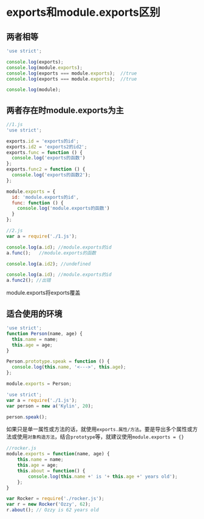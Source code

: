 # exports和module.exports区别

## 两者相等

```javascript
'use strict';

console.log(exports);
console.log(module.exports);
console.log(exports === module.exports);  //true
console.log(exports === module.exports);  //true

console.log(module);
```

## 两者存在时module.exports为主

````javascript
//1.js
'use strict';

exports.id = 'exports的id';
exports.id2 = 'exports2的id2';
exports.func = function () {
  console.log('exports的函数')
};
exports.func2 = function () {
  console.log('exports的函数2');
};

module.exports = {
  id: 'module.exports的id',
  func: function () {
    console.log('module.exports的函数')
  }
};
````

````javascript
//2.js
var a = require('./1.js');

console.log(a.id); //module.exports的id
a.func();	//module.exports的函数

console.log(a.id2);	//undefined

console.log(a.id); //module.exports的id
a.func2(); //出错
````

module.exports将exports覆盖

## 适合使用的环境

````javascript
'use strict';
function Person(name, age) {
  this.name = name;
  this.age = age;
}

Person.prototype.speak = function () {
  console.log(this.name, '<--->', this.age);
};

module.exports = Person;
````

````javascript
'use strict';
var a = require('./1.js');
var person = new a('Kylin', 20);

person.speak();
````

如果只是单一属性或方法的话，就使用`exports.属性/方法`。要是导出多个属性或方法或使用`对象构造方法`，结合`prototype`等，就建议使用`module.exports = {}`

```javascript
//rocker.js
module.exports = function(name, age) {
    this.name = name;
    this.age = age;
    this.about = function() {
        console.log(this.name +' is '+ this.age +' years old');
    };
}
```

````javascript
var Rocker = require('./rocker.js');
var r = new Rocker('Ozzy', 62);
r.about(); // Ozzy is 62 years old
````






